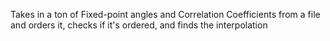 Takes in a ton of Fixed-point angles and Correlation Coefficients from a file and orders it, checks if it's ordered, and finds the interpolation
